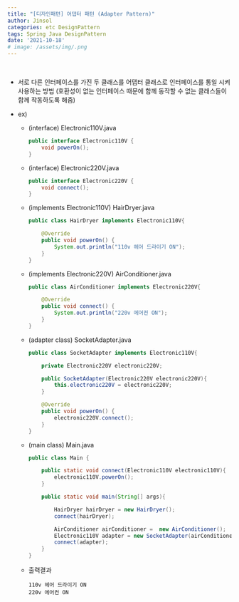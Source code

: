 ```yaml
---
title: "[디자인패텬] 어댑터 패턴 (Adapter Pattern)"
author: Jinsol
categories: etc DesignPattern
tags: Spring Java DesignPattern
date: '2021-10-18'
# image: /assets/img/.png
---
```


<br>

- 서로 다른 인터페이스를 가진 두 클래스를 어댑터 클래스로 인터페이스를 통일 시켜 사용하는 방법 (호환성이 없는 인터페이스 때문에 함께 동작할 수 없는 클래스들이 함께 작동하도록 해줌)

- ex)

    - (interface) Electronic110V.java

        ```java
        public interface Electronic110V {
            void powerOn();
        }
        ```

    - (interface) Electronic220V.java

        ```java
        public interface Electronic220V {
            void connect();
        }
        ```

    - (implements Electronic110V) HairDryer.java

        ```java
        public class HairDryer implements Electronic110V{

            @Override
            public void powerOn() {
                System.out.println("110v 헤어 드라이기 ON");
            }
        }
        ```

    - (implements Electronic220V) AirConditioner.java

        ```java
        public class AirConditioner implements Electronic220V{

            @Override
            public void connect() {
                System.out.println("220v 에어컨 ON");
            }
        }
        ```

    - (adapter class) SocketAdapter.java

        ```java
        public class SocketAdapter implements Electronic110V{

            private Electronic220V electronic220V;

            public SocketAdapter(Electronic220V electronic220V){
                this.electronic220V = electronic220V;
            }

            @Override
            public void powerOn() {
                electronic220V.connect();
            }
        }
        ```

    - (main class) Main.java

        ```java
        public class Main {

            public static void connect(Electronic110V electronic110V){
                electronic110V.powerOn();
            }

            public static void main(String[] args){

                HairDryer hairDryer = new HairDryer();
                connect(hairDryer);

                AirConditioner airConditioner =  new AirConditioner();
                Electronic110V adapter = new SocketAdapter(airConditioner);
                connect(adapter);
            }
        }
        ```

    - 출력결과

        ```
        110v 헤어 드라이기 ON
        220v 에어컨 ON
        ```